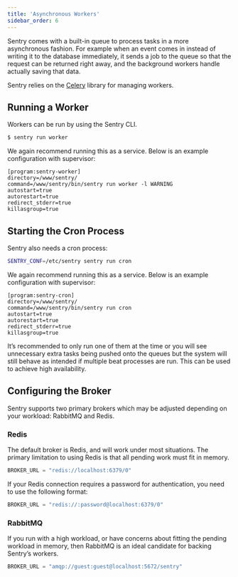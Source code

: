```yaml
---
title: 'Asynchronous Workers'
sidebar_order: 6
---
```


Sentry comes with a built-in queue to process tasks in a more asynchronous fashion. For example when an event comes in instead of writing it to the database immediately, it sends a job to the queue so that the request can be returned right away, and the background workers handle actually saving that data.

Sentry relies on the [Celery](http://celeryproject.org/) library for managing workers.

## Running a Worker

Workers can be run by using the Sentry CLI.

```bash
$ sentry run worker
```

We again recommend running this as a service. Below is an example configuration with supervisor:

```
[program:sentry-worker]
directory=/www/sentry/
command=/www/sentry/bin/sentry run worker -l WARNING
autostart=true
autorestart=true
redirect_stderr=true
killasgroup=true
```

## Starting the Cron Process

Sentry also needs a cron process:

```bash
SENTRY_CONF=/etc/sentry sentry run cron
```

We again recommend running this as a service. Below is an example configuration with supervisor:

```
[program:sentry-cron]
directory=/www/sentry/
command=/www/sentry/bin/sentry run cron
autostart=true
autorestart=true
redirect_stderr=true
killasgroup=true
```

It’s recommended to only run one of them at the time or you will see unnecessary extra tasks being pushed onto the queues but the system will still behave as intended if multiple beat processes are run. This can be used to achieve high availability.

## Configuring the Broker

Sentry supports two primary brokers which may be adjusted depending on your workload: RabbitMQ and Redis.

### Redis

The default broker is Redis, and will work under most situations. The primary limitation to using Redis is that all pending work must fit in memory.

```python
BROKER_URL = "redis://localhost:6379/0"
```

If your Redis connection requires a password for authentication, you need to use the following format:

```python
BROKER_URL = "redis://:password@localhost:6379/0"
```

### RabbitMQ

If you run with a high workload, or have concerns about fitting the pending workload in memory, then RabbitMQ is an ideal candidate for backing Sentry’s workers.

```python
BROKER_URL = "amqp://guest:guest@localhost:5672/sentry"
```
